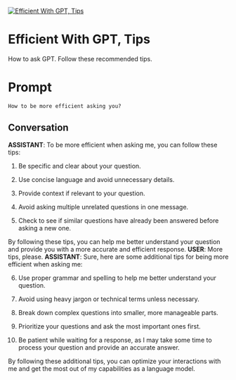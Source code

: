 
[![Efficient With GPT, Tips](https://flow-prompt-covers.s3.us-west-1.amazonaws.com/icon/futuristic/futu_10.png)]()
# Efficient With GPT, Tips 
How to ask GPT. Follow these recommended tips.    

# Prompt

```
How to be more efficient asking you?
```

## Conversation

**ASSISTANT**: To be more efficient when asking me, you can follow these tips:



1. Be specific and clear about your question.

2. Use concise language and avoid unnecessary details.

3. Provide context if relevant to your question.

4. Avoid asking multiple unrelated questions in one message.

5. Check to see if similar questions have already been answered before asking a new one.



By following these tips, you can help me better understand your question and provide you with a more accurate and efficient response.
**USER**: More tips, please.
**ASSISTANT**: Sure, here are some additional tips for being more efficient when asking me:



6. Use proper grammar and spelling to help me better understand your question.

7. Avoid using heavy jargon or technical terms unless necessary.

8. Break down complex questions into smaller, more manageable parts.

9. Prioritize your questions and ask the most important ones first.

10. Be patient while waiting for a response, as I may take some time to process your question and provide an accurate answer.



By following these additional tips, you can optimize your interactions with me and get the most out of my capabilities as a language model.


